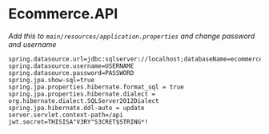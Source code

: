# Ecommerce.API

*Add this to `main/resources/application.properties` and change password and username* 
```spring.datasource.driverClassName=com.microsoft.sqlserver.jdbc.SQLServerDriver
spring.datasource.url=jdbc:sqlserver://localhost;databaseName=ecommerce
spring.datasource.username=USERNAME
spring.datasource.password=PASSWORD
spring.jpa.show-sql=true
spring.jpa.properties.hibernate.format_sql = true
spring.jpa.properties.hibernate.dialect = org.hibernate.dialect.SQLServer2012Dialect
spring.jpa.hibernate.ddl-auto = update
server.servlet.context-path=/api
jwt.secret=THISISA"V3RY"S3CRET$STRING*!